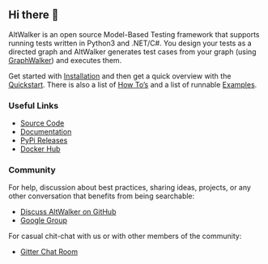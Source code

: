 ## Hi there 👋

AltWalker is an open source Model-Based Testing framework that supports running tests written in Python3 and .NET/C#. You design your tests as a directed graph and AltWalker generates test cases from your graph (using [GraphWalker](http://graphwalker.github.io/)) and executes them.

Get started with [Installation](https://altwalker.github.io/altwalker/installation.html) and then get a quick overview with the [Quickstart](https://altwalker.github.io/altwalker/quickstart.html). There is also a list of [How To’s](https://altwalker.github.io/altwalker/how-tos.html) and a list of runnable [Examples](https://altwalker.github.io/altwalker/examples.html).

### Useful Links

* [Source Code](https://github.com/altwalker/altwalker)
* [Documentation](https://altwalker.github.io/altwalker/)
* [PyPi Releases](https://pypi.org/project/altwalker)
* [Docker Hub](https://hub.docker.com/u/altwalker)

### Community

For help, discussion about best practices, sharing ideas, projects, or any other conversation that benefits from being searchable:

* [Discuss AltWalker on GitHub](https://github.com/orgs/altwalker/discussions)
* [Google Group](https://groups.google.com/g/altwalker)

For casual chit-chat with us or with other members of the community: 

* [Gitter Chat Room](https://groups.google.com/g/altwalker)
